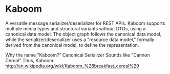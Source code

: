 Kaboom
======

A versatile message serializer/deserializer for REST APIs. Kaboom supports multiple media types and structural variants without DTOs, using a canonical data model.  The object graph follows the canonical data model, while the serializer/deserializer uses a "resource data model," formally derived from the canonical model, to define the representation.

Why the name "Kaboom?"
Canonical Serializer
Sounds like "Cannon Cereal"
Thus, Kaboom:  http://en.wikipedia.org/wiki/Kaboom_%28breakfast_cereal%29

